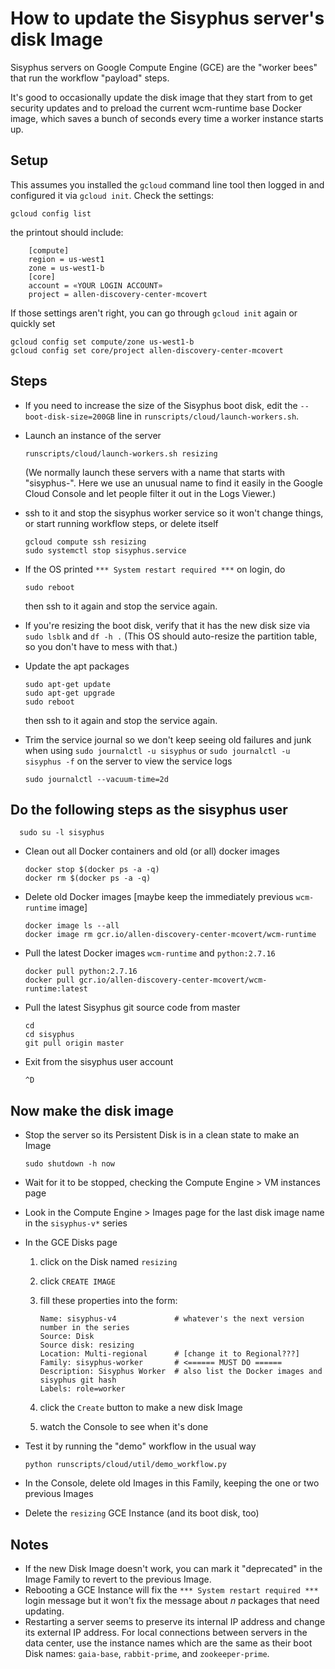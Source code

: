 # How to update the Sisyphus server's disk Image

Sisyphus servers on Google Compute Engine (GCE) are the "worker bees" that run
the workflow "payload" steps.

It's good to occasionally update the disk image that they start from to get
security updates and to preload the current wcm-runtime base Docker image,
which saves a bunch of seconds every time a worker instance starts up.


## Setup

This assumes you installed the `gcloud` command line tool then logged in and
configured it via `gcloud init`. Check the settings:

    gcloud config list

the printout should include:

        [compute]
        region = us-west1
        zone = us-west1-b
        [core]
        account = «YOUR LOGIN ACCOUNT»
        project = allen-discovery-center-mcovert

If those settings aren't right, you can go through `gcloud init` again or quickly set

    gcloud config set compute/zone us-west1-b
    gcloud config set core/project allen-discovery-center-mcovert


## Steps

* If you need to increase the size of the Sisyphus boot disk, edit the
`--boot-disk-size=200GB` line in `runscripts/cloud/launch-workers.sh`.

* Launch an instance of the server

      runscripts/cloud/launch-workers.sh resizing

  (We normally launch these servers with a name that starts with "sisyphus-".
  Here we use an unusual name to find it easily in the Google Cloud Console
  and let people filter it out in the Logs Viewer.)

* ssh to it and stop the sisyphus worker service so it won't change things, or
start running workflow steps, or delete itself

      gcloud compute ssh resizing
      sudo systemctl stop sisyphus.service

* If the OS printed `*** System restart required ***` on login, do

      sudo reboot

  then ssh to it again and stop the service again.

* If you're resizing the boot disk, verify that it has the new disk size via
`sudo lsblk` and `df -h .` (This OS should auto-resize the partition table, so
you don't have to mess with that.)

* Update the apt packages

      sudo apt-get update
      sudo apt-get upgrade
      sudo reboot

  then ssh to it again and stop the service again.

* Trim the service journal so we don't keep seeing old failures and junk when
using `sudo journalctl -u sisyphus` or `sudo journalctl -u sisyphus -f` on the
server to view the service logs

      sudo journalctl --vacuum-time=2d


## Do the following steps as the sisyphus user

      sudo su -l sisyphus

* Clean out all Docker containers and old (or all) docker images

      docker stop $(docker ps -a -q)
      docker rm $(docker ps -a -q)

* Delete old Docker images [maybe keep the immediately previous `wcm-runtime` image]

      docker image ls --all
      docker image rm gcr.io/allen-discovery-center-mcovert/wcm-runtime

* Pull the latest Docker images `wcm-runtime` and `python:2.7.16`

      docker pull python:2.7.16
      docker pull gcr.io/allen-discovery-center-mcovert/wcm-runtime:latest

* Pull the latest Sisyphus git source code from master

      cd
      cd sisyphus
      git pull origin master

* Exit from the sisyphus user account

      ^D


## Now make the disk image

* Stop the server so its Persistent Disk is in a clean state to make an Image

      sudo shutdown -h now

* Wait for it to be stopped, checking the Compute Engine > VM instances page

* Look in the Compute Engine > Images page for the last disk image name in the `sisyphus-v*` series

* In the GCE Disks page
  1. click on the Disk named `resizing`
  2. click `CREATE IMAGE`
  3. fill these properties into the form:

         Name: sisyphus-v4             # whatever's the next version number in the series
         Source: Disk
         Source disk: resizing
         Location: Multi-regional      # [change it to Regional???]
         Family: sisyphus-worker       # <====== MUST DO ======
         Description: Sisyphus Worker  # also list the Docker images and sisyphus git hash
         Labels: role=worker

  4. click the `Create` button to make a new disk Image
  5. watch the Console to see when it's done

* Test it by running the "demo" workflow in the usual way

      python runscripts/cloud/util/demo_workflow.py

* In the Console, delete old Images in this Family, keeping the one or two previous Images

* Delete the `resizing` GCE Instance (and its boot disk, too)


## Notes

* If the new Disk Image doesn't work, you can mark it "deprecated" in the Image Family to
revert to the previous Image.
* Rebooting a GCE Instance will fix the `*** System restart required ***` login message but
it won't fix the message about _n_ packages that need updating.
* Restarting a server seems to preserve its internal IP address and change its external IP
address. For local connections between servers in the data center, use the instance names
which are the same as their boot Disk names: `gaia-base`, `rabbit-prime`, and `zookeeper-prime`.
